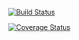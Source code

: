 [![Build Status](https://travis-ci.com/github/kishanhv/cs107test.svg?branch=master)](https://travis-ci.com/github/kishanhv/cs107test)

[![Coverage Status](https://codecov.io/gh/kishanhv/cs107test/branch/master/graph/badge.svg)](https://codecov.io/gh/kishanhv/cs107test)
